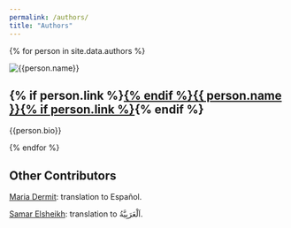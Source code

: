 ```yaml
---
permalink: /authors/
title: "Authors"
---
```


{% for person in site.data.authors %}
<div class="author">
  <img src="{{ '/static/' | append: person.avatar | relative_url }}" alt="{{person.name}}" />
  <h2 id="person.slug">{% if person.link %}<a href="{{ person.link }}">{% endif %}{{ person.name }}{% if person.link %}</a>{% endif %}</h2>
  <p>{{person.bio}}</p>
</div>
{% endfor %}

<h2>Other Contributors</h2>

<p><a href="http://dermitmaria.com/">Maria Dermit</a>: translation to Español.</p>
<p><a href="http://samarelsheikh.com/">Samar Elsheikh</a>: translation to اَلْعَرَبِيَّةُ.</p>
